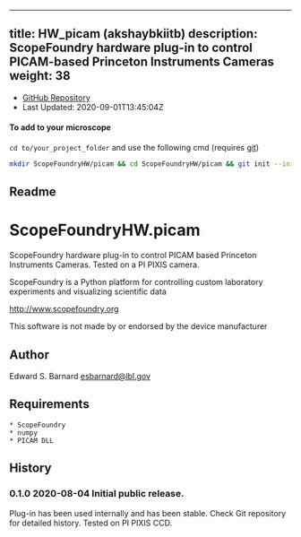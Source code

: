 
---
title: HW_picam (akshaybkiitb)
description: ScopeFoundry hardware plug-in to control PICAM-based Princeton Instruments Cameras
weight: 38
---
- [GitHub Repository](https://github.com/akshaybkiitb/HW_picam)
- Last Updated: 2020-09-01T13:45:04Z

#### To add to your microscope 

`cd to/your_project_folder` and use the following cmd (requires [git](/docs/100_development/20_git/))

```bash
mkdir ScopeFoundryHW/picam && cd ScopeFoundryHW/picam && git init --initial-branch=master && git remote add upstream_akshaybkiitb https://github.com/akshaybkiitb/HW_picam && git pull upstream_akshaybkiitb master && cd ../..
```

## Readme
ScopeFoundryHW.picam
===================================

ScopeFoundry hardware plug-in to control PICAM based Princeton Instruments
Cameras. Tested on a PI PIXIS camera.

ScopeFoundry is a Python platform for controlling custom laboratory 
experiments and visualizing scientific data

<http://www.scopefoundry.org>

This software is not made by or endorsed by the device manufacturer


Author
----------

Edward S. Barnard <esbarnard@lbl.gov>


Requirements
------------

	* ScopeFoundry
	* numpy
	* PICAM DLL
	
	
History
--------

### 0.1.0	2020-08-04	Initial public release.

Plug-in has been used internally and has been stable.
Check Git repository for detailed history. Tested on PI PIXIS CCD.


